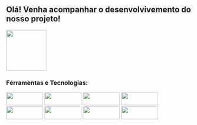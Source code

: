 <h2> Olá! Venha acompanhar o desenvolvivemento do nosso projeto!</h2>


<img height="110em"  align="center" src="https://github-readme-stats.vercel.app/api/top-langs/?username=GitSpectrumCode&layout=compact&langs_count=7&theme=react" />


### Ferramentas e Tecnologias:

<div>

<img src="https://img.shields.io/badge/HTML5-E34F26?style=for-the-badge&logo=html5&logoColor=white" width="100" height="35"/>
<img src="https://img.shields.io/badge/CSS3-1572B6?style=for-the-badge&logo=css3&logoColor=white" width="100" height="35"/>
<img src="https://img.shields.io/badge/JavaScript-323330?style=for-the-badge&logo=javascript&logoColor=F7DF1E" width="100" height="35"/>
<img src="https://img.shields.io/badge/C%23-239120?style=for-the-badge&logo=csharp&logoColor=white" width="100" height="35"/>

<br>
<img src="https://img.shields.io/badge/VSCode-0078D4?style=for-the-badge&logo=visual%20studio%20code&logoColor=white)" width="100" height="35"/>
<img src="" width="100" height="35"/>
<img src="" width="100" height="35"/>
<img src="" width="100" height="35"/>
</div>
       
          

